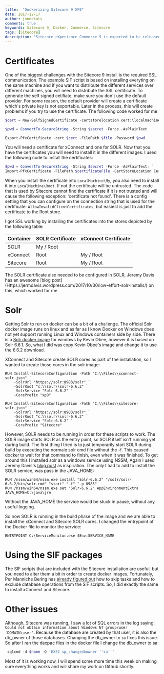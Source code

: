 ```yaml
---
title:  "Dockerizing Sitecore 9 XP0"
date: 2017-12-17
author: jonnekats
comments: true
keywords: Sitecore 9, Docker, Commerce, Sitecore
tags: [Sitecore]
description: "Sitecore eXperience Commerce 9 is expected to be released in Q1 of 2018. This new version will contain no more COM+ components and is build on .NET core. This means that we should be able to run it on Docker! To get ready for that I wanted to see if I could get the Sitecore 9 xp0 topology running on Docker. Per Manniche Bering, who knows a lot more about Docker than I do, already has Sitecore 9 XM1 running on Docker in [this repository](https://github.com/pbering/sitecore-nine-docker). So I wanted to see if I could use his work and add the services needed for xp0. Currently, I got most of it running on docker and will share the repository shortly. For now, I wanted to share some lessons I learned during the process and hopefully safe people some time. As a disclaimer, I am by no means a Docker or infrastructure expert. Any feedback is more than welcome!"
---
```

# Certificates
One of the biggest challenges with the Sitecore 9 install is the required SSL communication. The example SIF script is based on installing everyting on the same machine and if you want to distribute the different services over different machines, you will need to distribute the SSL certificate. To generate the self signed cetifiate, make sure you don't use the default provider. For some reason, the default provider will create a certificate which's private key is not exportable. Later in the process, this will create problems if you try to use the certificate. The following code worked for me:

``` powershell
$cert = New-SelfSignedCertificate -certstorelocation cert:\localmachine\my -dnsname $dnsName -KeyExportPolicy Exportable -Provider 'Microsoft Enhanced RSA and AES Cryptographic Provider'

$pwd = ConvertTo-SecureString -String $secret -Force -AsPlainText

Export-PfxCertificate -cert $cert -FilePath $file -Password $pwd
```
You will need a certificate for xConnect and one for SOLR. Now that you have the certificates you will need to install it in the different images. I used the following code to install the certificates:

``` powershell
$pwd = ConvertTo-SecureString -String $secret -Force -AsPlainText; `
Import-PfxCertificate -FilePath $certificateFile -CertStoreLocation Cert:\$storeLocation\$storeName -Password $pwd
```

When you install the certificate into `LocalMachine\My`, you also need to install it into `LocalMachine\Root`. If not the certificate will be untrusted. The code that is used by Sitecore cannot find the certificate if it is not trusted and will cause the following exception: 'certificate not found'. There is a config setting that you can configure on the connection string that is used for the certificate: `AllowInvalidClientCertificates`, but easiest is just to add the certificate to the Root store.

I got SSL working by installing the certificates into the stores depicted by the following table:

| Container              | SOLR Certificate | xConnect Certificate |
| ---------------------- | ---------------- | -------------------- |
| SOLR                   | My / Root        |                      |
| xConnect               | Root             | My / Root            |
| Sitecore               | Root             | My / Root            |

The SOLR certificate also needed to be configured in SOLR, Jeremy Davis has an awesome [blog post] (Https://jermdavis.wordpress.com/2017/10/30/low-effort-solr-installs/) on this, which worked for me.

# Solr
Getting Solr to run on docker can be a bit of a challenge. The official Solr docker image runs on linux and as far as I know Docker on Windows does not yet support running Linux and Windows containers side by side. There is a [Solr docker image](https://github.com/kevinobee/docker-solr) for windows by Kevin Obee, however it is based on Solr 6.6.1. So, what I did was copy Kevin Obee's image and change it to use the 6.6.2 download. 

XConnect and Sitecore create SOLR cores as part of the installation, so I wanted to create those cores in the solr image:

``` docker
RUN Install-SitecoreConfiguration -Path "C:\\Files\\xconnect-solr.json" `
    -SolrUrl "https://solr:8983/solr" `
    -SolrRoot "c:\\solr\\solr-6.6.2" `
    -SolrService "Solr-6.6.2" `
    -CorePrefix "xp0"

RUN Install-SitecoreConfiguration -Path "C:\\Files\\sitecore-solr.json" `
    -SolrUrl "https://solr:8983/solr" `
    -SolrRoot "c:\\solr\\solr-6.6.2" `
    -SolrService "Solr-6.6.2" `
    -CorePrefix "Sitecore"
```
However, SOLR needs to be running in order for these scripts to work. The SOLR image starts SOLR as the entry point, so SOLR itself isn't running yet during build. The first thing I tried is to just temporarily start SOLR during build by executing the normale solr cmd file without the -f. This caused docker to wait for that command to finish, even when it was finished. To get around this I installed solr as a windows service using NSSM, Again I used Jeremy Davis's [blog post](https://jermdavis.wordpress.com/2017/10/30/low-effort-solr-installs/) as inspiration. The only I had to add to install the SOLR service, was pass in the JAVA_HOME:

```
RUN /nssm/win64/nssm.exe install "Solr-6.6.2" "/solr/solr-6.6.2/bin/solr.cmd" "start" "-f" "-p 8983"
RUN /nssm/win64/nssm.exe set "Solr-6.6.2" AppEnvironmentExtra JAVA_HOME=C:\java\jre
```

Without the JAVA_HOME the service would be stuck in pause, without any useful logging.

So now SOLR is running in the build phase of the image and we are able to install the xConnect and Sitecore SOLR cores. I changed the entrypoint of the Docker file to monitor the service:

``` docker
ENTRYPOINT C:\ServiceMonitor.exe $Env:SERVICE_NAME
```

# Using the SIF packages
The SIF scripts that are included with the Sitecore installation are useful, but you need to alter them a bit in order to create docker images. Fortunately, Per Manniche Bering has [already figured out](https://github.com/pbering/sitecore-nine-docker/blob/master/xm1/cm/Dockerfile) how to skip tasks and how to exclude database operations from the SIF scripts. So, I did exactly the same to install xConnect and Sitecore. 

# Other issues
Although, Sitecore was running, I saw a lot of SQL errors in the log saying: `Could not obtain information about Windows NT group/user 'DOMAIN\user'`. Because the database are created by that user, it is also the db_owner of those databases. Changing the db_owner to `sa` fixes this issue. So after I ran the dacpac files in the docker file I change the db_owner to sa:

``` powershell
 sqlcmd -d $name -Q 'EXEC sp_changedbowner ''sa'''
``` 

Most of it is working now, I will spend some more time this week on making sure everything works and will share my work on Github shortly. 